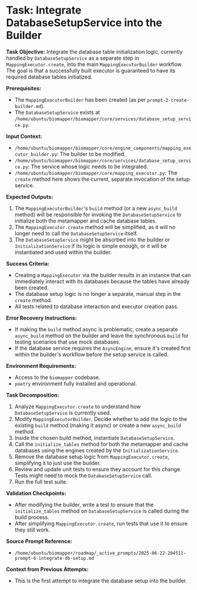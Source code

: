 # Task: Integrate DatabaseSetupService into the Builder

**Task Objective:**
Integrate the database table initialization logic, currently handled by `DatabaseSetupService` as a separate step in `MappingExecutor.create`, into the main `MappingExecutorBuilder` workflow. The goal is that a successfully built executor is guaranteed to have its required database tables initialized.

**Prerequisites:**
- The `MappingExecutorBuilder` has been created (as per `prompt-2-create-builder.md`).
- The `DatabaseSetupService` exists at `/home/ubuntu/biomapper/biomapper/core/services/database_setup_service.py`.

**Input Context:**
- `/home/ubuntu/biomapper/biomapper/core/engine_components/mapping_executor_builder.py`: The builder to be modified.
- `/home/ubuntu/biomapper/biomapper/core/services/database_setup_service.py`: The service whose logic needs to be integrated.
- `/home/ubuntu/biomapper/biomapper/core/mapping_executor.py`: The `create` method here shows the current, separate invocation of the setup service.

**Expected Outputs:**
1.  The `MappingExecutorBuilder`'s `build` method (or a new `async_build` method) will be responsible for invoking the `DatabaseSetupService` to initialize both the metamapper and cache database tables.
2.  The `MappingExecutor.create` method will be simplified, as it will no longer need to call the `DatabaseSetupService` itself.
3.  The `DatabaseSetupService` might be absorbed into the builder or `InitializationService` if its logic is simple enough, or it will be instantiated and used within the builder.

**Success Criteria:**
- Creating a `MappingExecutor` via the builder results in an instance that can immediately interact with its databases because the tables have already been created.
- The database setup logic is no longer a separate, manual step in the `create` method.
- All tests related to database interaction and executor creation pass.

**Error Recovery Instructions:**
- If making the `build` method async is problematic, create a separate `async_build` method on the builder and leave the synchronous `build` for testing scenarios that use mock databases.
- If the database service requires the `AsyncEngine`, ensure it's created first within the builder's workflow before the setup service is called.

**Environment Requirements:**
- Access to the `biomapper` codebase.
- `poetry` environment fully installed and operational.

**Task Decomposition:**
1.  Analyze `MappingExecutor.create` to understand how `DatabaseSetupService` is currently used.
2.  Modify `MappingExecutorBuilder`. Decide whether to add the logic to the existing `build` method (making it async) or create a new `async_build` method.
3.  Inside the chosen build method, instantiate `DatabaseSetupService`.
4.  Call the `initialize_tables` method for both the metamapper and cache databases using the engines created by the `InitializationService`.
5.  Remove the database setup logic from `MappingExecutor.create`, simplifying it to just use the builder.
6.  Review and update unit tests to ensure they account for this change. Tests might need to mock the `DatabaseSetupService` call.
7.  Run the full test suite.

**Validation Checkpoints:**
- After modifying the builder, write a test to ensure that the `initialize_tables` method on `DatabaseSetupService` is called during the build process.
- After simplifying `MappingExecutor.create`, run tests that use it to ensure they still work.

**Source Prompt Reference:**
- `/home/ubuntu/biomapper/roadmap/_active_prompts/2025-06-22-204511-prompt-6-integrate-db-setup.md`

**Context from Previous Attempts:**
- This is the first attempt to integrate the database setup into the builder.
